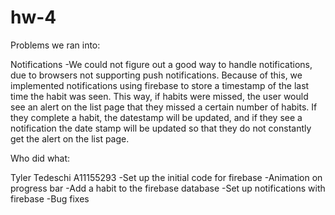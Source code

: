 # hw-4

Problems we ran into:

Notifications
	-We could not figure out a good way to handle notifications, due to browsers not supporting push notifications.  Because of this, we implemented notifications using firebase to store a timestamp of the last time the habit was seen.  This way, if habits were missed, the user would see an alert on the list page that they missed a certain number of habits.  If they complete a habit, the datestamp will be updated, and if they see a notification the date stamp will be updated so that they do not constantly get the alert on the list page.







Who did what:

Tyler Tedeschi A11155293
-Set up the initial code for firebase
-Animation on progress bar
-Add a habit to the firebase database
-Set up notifications with firebase
-Bug fixes

